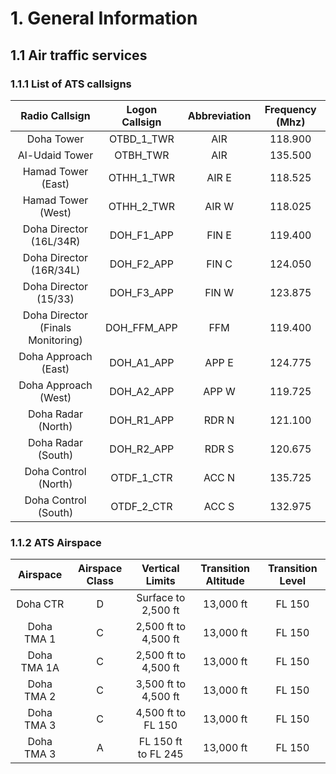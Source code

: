 # 1. General Information
## 1.1 Air traffic services
### 1.1.1 List of ATS callsigns
|           Radio Callsign          | Logon Callsign | Abbreviation | Frequency (Mhz) |
|:---------------------------------:|:--------------:|:------------:|:---------------:|
|             Doha Tower            |   OTBD_1_TWR   |      AIR      |     118.900     |
|           Al-Udaid Tower          |    OTBH_TWR    |      AIR     |     135.500     |
|         Hamad Tower (East)        |   OTHH_1_TWR   |     AIR E    |     118.525     |
|         Hamad Tower (West)        |   OTHH_2_TWR   |     AIR W    |     118.025     |
|      Doha Director (16L/34R)      |   DOH_F1_APP   |     FIN E    |     119.400     |
|      Doha Director (16R/34L)      |   DOH_F2_APP   |     FIN C    |     124.050     |
|       Doha Director (15/33)       |   DOH_F3_APP   |     FIN W    |     123.875     |
| Doha Director (Finals Monitoring) |   DOH_FFM_APP  |      FFM     |     119.400     |
|        Doha Approach (East)       |   DOH_A1_APP   |     APP E    |     124.775     |
|        Doha Approach (West)       |   DOH_A2_APP   |     APP W    |     119.725     |
|         Doha Radar (North)        |   DOH_R1_APP   |     RDR N    |     121.100     |
|         Doha Radar (South)        |   DOH_R2_APP   |     RDR S    |     120.675     |
|        Doha Control (North)       |   OTDF_1_CTR   |     ACC N    |     135.725     |
|        Doha Control (South)       |   OTDF_2_CTR   |     ACC S    |     132.975     |

### 1.1.2 ATS Airspace
|   Airspace  | Airspace Class |    Vertical Limits   | Transition Altitude | Transition Level |
|:-----------:|:--------------:|:--------------------:|:-------------------:|:----------------:|
|   Doha CTR  |        D       |  Surface to 2,500 ft |      13,000 ft      |      FL 150      |
|  Doha TMA 1 |        C       | 2,500 ft to 4,500 ft |      13,000 ft      |      FL 150      |
| Doha TMA 1A |        C       | 2,500 ft to 4,500 ft |      13,000 ft      |      FL 150      |
|  Doha TMA 2 |        C       | 3,500 ft to 4,500 ft |      13,000 ft      |      FL 150      |
|  Doha TMA 3 |        C       |  4,500 ft to FL 150  |      13,000 ft      |      FL 150      |
|  Doha TMA 3 |        A       |  FL 150 ft to FL 245 |      13,000 ft      |      FL 150      |